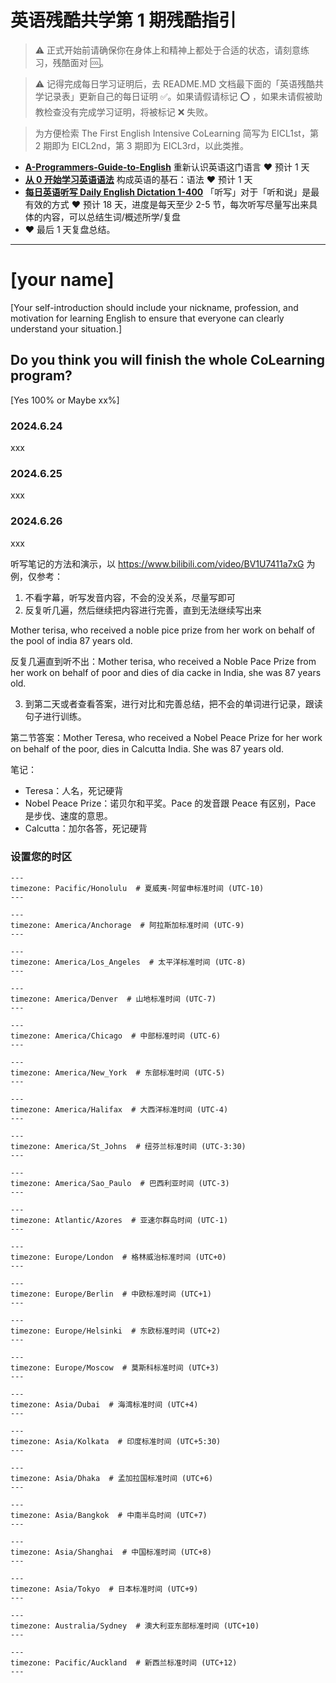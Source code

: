 # 英语残酷共学第 1 期残酷指引

> ⚠️ 正式开始前请确保你在身体上和精神上都处于合适的状态，请刻意练习，残酷面对 🆒。

> ⚠️ 记得完成每日学习证明后，去 README.MD 文档最下面的「英语残酷共学记录表」更新自己的每日证明 ✅。如果请假请标记 ⭕️ ，如果未请假被助教检查没有完成学习证明，将被标记 ❌ 失败。

> 为方便检索 The First English Intensive CoLearning 简写为 EICL1st，第 2 期即为 EICL2nd，第 3 期即为 EICL3rd，以此类推。

- [**A-Programmers-Guide-to-English**](https://github.com/yujiangshui/A-Programmers-Guide-to-English) 重新认识英语这门语言 ❤️ 预计 1 天
- [**从 0 开始学习英语语法**](https://hzpt-inet-club.github.io/english-note/) 构成英语的基石：语法 ❤️ 预计 1 天
- [**每日英语听写 Daily English Dictation 1-400**](https://www.bilibili.com/video/BV1U7411a7xG?p=3&vd_source=bc0666711d2280c24d54945ab9c11146) 「听写」对于「听和说」是最有效的方式 ❤️ 预计 18 天，进度是每天至少 2-5 节，每次听写尽量写出来具体的内容，可以总结生词/概述所学/复盘
- ❤️ 最后 1 天复盘总结。

---

# [your name]
[Your self-introduction should include your nickname, profession, and motivation for learning English to ensure that everyone can clearly understand your situation.]

## Do you think you will finish the whole CoLearning program?
[Yes 100% or Maybe xx%]

<!-- EICL1st_START --> 
### 2024.6.24
xxx

### 2024.6.25
xxx

### 2024.6.26
xxx

<!-- EICL1st_END -->


听写笔记的方法和演示，以 https://www.bilibili.com/video/BV1U7411a7xG 为例，仅参考：

1. 不看字幕，听写发音内容，不会的没关系，尽量写即可
2. 反复听几遍，然后继续把内容进行完善，直到无法继续写出来

Mother terisa, who received a noble pice prize from her work on behalf of the pool of india 87 years old.

反复几遍直到听不出：Mother terisa, who received a Noble Pace Prize from her work on behalf of poor and dies of dia cacke in India, she was 87 years old.

3. 到第二天或者查看答案，进行对比和完善总结，把不会的单词进行记录，跟读句子进行训练。

第二节答案：Mother Teresa, who received a Nobel Peace Prize for her work on behalf of the poor, dies in Calcutta India. She was 87 years old.

笔记：

- Teresa：人名，死记硬背
- Nobel Peace Prize：诺贝尔和平奖。Pace 的发音跟 Peace 有区别，Pace 是步伐、速度的意思。
- Calcutta：加尔各答，死记硬背

### 设置您的时区
``` code
---
timezone: Pacific/Honolulu  # 夏威夷-阿留申标准时间 (UTC-10)
---

---
timezone: America/Anchorage  # 阿拉斯加标准时间 (UTC-9)
---

---
timezone: America/Los_Angeles  # 太平洋标准时间 (UTC-8)
---

---
timezone: America/Denver  # 山地标准时间 (UTC-7)
---

---
timezone: America/Chicago  # 中部标准时间 (UTC-6)
---

---
timezone: America/New_York  # 东部标准时间 (UTC-5)
---

---
timezone: America/Halifax  # 大西洋标准时间 (UTC-4)
---

---
timezone: America/St_Johns  # 纽芬兰标准时间 (UTC-3:30)
---

---
timezone: America/Sao_Paulo  # 巴西利亚时间 (UTC-3)
---

---
timezone: Atlantic/Azores  # 亚速尔群岛时间 (UTC-1)
---

---
timezone: Europe/London  # 格林威治标准时间 (UTC+0)
---

---
timezone: Europe/Berlin  # 中欧标准时间 (UTC+1)
---

---
timezone: Europe/Helsinki  # 东欧标准时间 (UTC+2)
---

---
timezone: Europe/Moscow  # 莫斯科标准时间 (UTC+3)
---

---
timezone: Asia/Dubai  # 海湾标准时间 (UTC+4)
---

---
timezone: Asia/Kolkata  # 印度标准时间 (UTC+5:30)
---

---
timezone: Asia/Dhaka  # 孟加拉国标准时间 (UTC+6)
---

---
timezone: Asia/Bangkok  # 中南半岛时间 (UTC+7)
---

---
timezone: Asia/Shanghai  # 中国标准时间 (UTC+8)
---

---
timezone: Asia/Tokyo  # 日本标准时间 (UTC+9)
---

---
timezone: Australia/Sydney  # 澳大利亚东部标准时间 (UTC+10)
---

---
timezone: Pacific/Auckland  # 新西兰标准时间 (UTC+12)
---

```